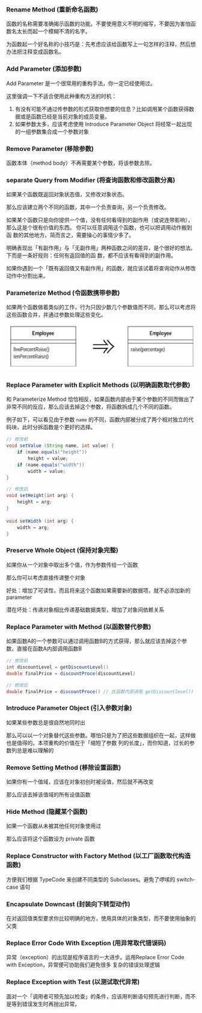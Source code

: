 ### Rename Method (重新命名函数)

函数的名称需要准确揭示函数的功能。不要使用意义不明的缩写，不要因为害怕函数名太长而起一个模糊不清的名字。

为函数起一个好名称的小技巧是：先考虑应该给函数写上一句怎样的注释，然后想办法把注释变成函数名。

### Add Parameter (添加参数)

Add Parameter 是一个很常用的重构手法，你一定已经使用过。

这里强调一下不适合使用此种重构方法的时机：
1. 有没有可能不通过传参数的形式获取你想要的信息？比如调用某个函数获得数据或是函数已经是当前对象的成员变量。
2. 如果参数太多，应该考虑使用 Introduce Parameter Object 将经常一起出现的一组参数集合成一个参数对象

### Remove Parameter (移除参数)

函数本体（method body）不再需要某个参数，将该参数去除。

### separate Query from Modifier (将查询函数和修改函数分离)

如果某个函数既返回对象状态值，又修改对象状态。

那么应该建立两个不同的函数，其中一个负责查询，另一个负责修改。

如果某个函数只是向你提供一个值，没有任何看得到的副作用（或说连带影响），那么这是个很有价值的东西。 你可以任意调用这个函数，也可以把调用动作搬到函 数的其他地方。简而言之，需要操心的事情少多了。

明确表现出「有副作用」与「无副作用」两种函数之间的差异，是个很好的想法。 下而是一条好规则：任何有返回值的函 数，都不应该有看得到的副作用。

如果你遇到一个「既有返回值又有副作用」的函数，就应该试着将查询动作从修改 动作中分割出来。

### Parameterize Method (令函数携带参数)

如果两个函数做着类似的工作，行为只因少数几个参数值而不同，那么可以考虑将这些函数合并，并通过参数处理这些变化。

![image](../image/parameterize_method.png)

### Replace Parameter with Explicit Methods (以明确函数取代参数)

和 Parameterize Method 恰恰相反，如果函数内部由于某个参数的不同而做出了非常不同的反应，那么应该去掉这个参数，将函数拆成几个不同的函数。

例子如下，可以看见由于参数 `name` 的不同，函数内部被分成了两个相对独立的代码块，此时分拆函数是个更好的选择。

``` Java
// 修改前
void setValue (String name, int value) { 
    if (name.equals("height")) 
        height = value; 
    if (name.equals("width")) 
        width = value; 
}
```

``` Java
// 修改后
void setHeight(int arg) { 
    height = arg; 
}

void setWidth (int arg) { 
    width = arg; 
}
```

### Preserve Whole Object (保持对象完整)

如果你从一个对象中取出多个值，作为参数传给一个函数

那么你可以考虑直接传递整个对象

好处：增加了可读性，而且将来这个函数如果需要新的数据项，就不必添加新的 parameter

潜在坏处：传递对象相比传递基础数据类型，增加了对象间依赖关系

### Replace Parameter with Method (以函数替代参数)

如果函数A的一个参数可以通过调用函数B的方式获得，那么就应该去掉这个参数，直接在函数A内部调用函数B

``` Java
// 修改前
int discountLevel = getDiscountLevel()
double finalPrice = discountProce(discountLevel)
```

``` Java
// 修改后
double finalPrice = discountProce() // 在函数内部调用 getDiscountlevel()
```

### Introduce Parameter Object (引入参数对象)

如果某些参数总是很自然地同时出

那么可以以一个对象替代这些参数。哪怕只是为了把这些数据组织在一起，这样做也是值得的。本项重构的价值在于「缩短了参数 列的长度」，而你知道，过长的参数列总是难以理解的

### Remove Setting Method (移除设置函数)

如果你有一个值域，应该在对象初创时被设值，然后就不再改变

那么应该去掉该值域的所有设值函数

### Hide Method (隐藏某个函数)

如果一个函数从未被其他任何对象使用过

那么应该将这个函数设为 private 函数

### Replace Constructor with Factory Method (以工厂函数取代构造函数)

方便我们根据 TypeCode 来创建不同类型的 Subclasses。避免了啰嗦的 switch-case 语句

### Encapsulate Downcast (封装向下转型动作)

在对返回值类型要求你比较明确的地方，使用具体的对象类型，而不要使用抽象的父类

### Replace Error Code With Exception (用异常取代错误码)

异常（exception）的出现是程序语言的一大进步。运用Replace Error Code with Exception，异常便可协助我们避免很多 复杂的错误处理逻辑

### Replace Exception with Test (以测试取代异常)

面对一个「调用者可预先加以检查」的条件，应该用判断语句预先进行判断，而不是等到错误发生时再抛出异常。









